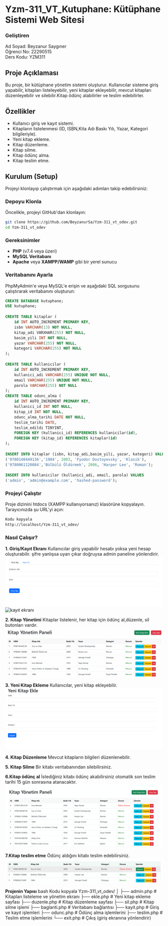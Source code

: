 # Yzm-311_VT_Kutuphane: Kütüphane Sistemi Web Sitesi

### **Geliştiren**
Ad Soyad: Beyzanur Saygıner  
Öğrenci No: 22290515  
Ders Kodu: YZM311  

## **Proje Açıklaması**
Bu proje, bir kütüphane yönetim sistemi oluşturur. Kullanıcılar sisteme giriş yapabilir, kitapları listeleyebilir, yeni kitaplar ekleyebilir, mevcut kitapları düzenleyebilir ve silebilir.Kitap ödünç alabilirler ve teslim edebilirler.

## **Özellikler**
- Kullanıcı giriş ve kayıt sistemi.
- Kitapların listelenmesi (ID, ISBN,Kita Adı Baskı Yılı, Yazar, Kategori bilgileriyle).
- Yeni kitap ekleme.
- Kitap düzenleme.
- Kitap silme.
- Kitap ödünç alma.
- Kitap teslim etme.

## **Kurulum (Setup)**
Projeyi klonlayıp çalıştırmak için aşağıdaki adımları takip edebilirsiniz:

###  Depoyu Klonla
Öncelikle, projeyi GitHub'dan klonlayın:

 ```bash
git clone https://github.com/BeyzanurSa/Yzm-311_vt_odev.git
cd Yzm-311_vt_odev  
```

### **Gereksinimler**
- **PHP** (v7.4 veya üzeri)
- **MySQL Veritabanı**
- **Apache** veya **XAMPP/WAMP** gibi bir yerel sunucu

### **Veritabanını Ayarla**
PhpMyAdmin'e veya MySQL'e erişin ve aşağıdaki SQL sorgusunu çalıştırarak veritabanını oluşturun:

```sql 
CREATE DATABASE kutuphane;
USE kutuphane;

CREATE TABLE kitaplar (
    id INT AUTO_INCREMENT PRIMARY KEY,
    isbn VARCHAR(13) NOT NULL,
    kitap_adi VARXHAR(255) NOT NULL,
    basim_yili INT NOT NULL,
    yazar VARCHAR(255) NOT NULL,
    kategori VARCHAR(255) NOT NULL
);

CREATE TABLE kullanicilar (
    id INT AUTO_INCREMENT PRIMARY KEY,
    kullanici_adi VARCHAR(255) UNIQUE NOT NULL,
    email VARCHAR(255) UNIQUE NOT NULL,
    parola VARCHAR(255) NOT NULL
);
CREATE TABLE odunc_alma (
    id INT AUTO_INCREMENT PRIMARY KEY,
    kullanici_id INT NOT NULL,
    kitap_id INT NOT NULL,
    odunc_alma_tarihi DATE NOT NULL,
    teslim_tarihi DATE,
    teslim_edildi TINYINT, 
    FOREIGN KEY (kullanici_id) REFERENCES kullanicilar(id),
    FOREIGN KEY (kitap_id) REFERENCES kitaplar(id)
);

INSERT INTO kitaplar (isbn, kitap_adi,basim_yili, yazar, kategori) VALUES
('9780140449136','1984', 2003, 'Fyodor Dostoyevsky', 'Klasik'),
('9780061120084','Bülbülü Öldürmek', 2006, 'Harper Lee', 'Roman');

INSERT INTO kullanicilar (kullanici_adi, email, parola) VALUES
('admin', 'admin@example.com', 'hashed-password');
```
### Projeyi Çalıştır
Proje dizinini htdocs (XAMPP kullanıyorsanız) klasörüne kopyalayın.
Tarayıcınızda şu URL'yi açın:

```bash
Kodu kopyala
http://localhost/Yzm-311_vt_odev/
```

### **Nasıl Çalışır?**

**1. Giriş/Kayıt Ekranı**
Kullanıcılar giriş yapabilir hesabı yoksa yeni hesap oluşturabilir.
şifre yanlışsa uyarı çıkar doğruysa admin paneline yönlendirir.
![giriş ekranı](assets/giris.gif)
![kayıt ekranı](assets/kayit.gif)


**2. Kitap Yönetimi**
Kitaplar listelenir, her kitap için ödünç al,düzenle, sil butonları vardır.
![kitap listeleme paneli](assets/panel.gif)


**3. Yeni Kitap Ekleme**
Kullanıcılar, yeni kitap ekleyebilir.
![Kitap ekleme ekranı](assets/yeni.gif)

**4. Kitap Düzenleme**
Mevcut kitapların bilgileri düzenlenebilir.


**5. Kitap Silme**
Bir kitabı veritabanından silebilirsiniz.

**6.Kitap ödünç al**
İstediğiniz kitabı ödünç akabilirsiniz otomatik son teslim tarihi 15 gün sonrasına atanacaktır.
![Kitap ödünç alındığında başka kullanıcıda böyle gözükecektir](assets/odunc.gif)

**7.Kitap teslim etme**
Ödünç aldığını kitabı teslim edebilirsiniz.
![Kitap ödünç alındığında kitabı alan kullanıcıda böyle gözükecektir](assets/teslim.gif)

**Projenin Yapısı**
bash
Kodu kopyala
Yzm-311_vt_odev/
│
├── admin.php         # Kitapları listeleme ve yönetim ekranı
├── ekle.php          # Yeni kitap ekleme sayfası
├── duzenle.php       # Kitap düzenleme sayfası
├── sil.php           # Kitap silme işlemi
├── baglanti.php      # Veritabanı bağlantısı
├── kayit.php         # Giriş ve kayıt işlemleri
├── odunc.php         # Ödünç alma işlemlerini 
├── teslim.php        # Teslim etme işlemlerini 
└── exit.php          # Çıkış (giriş ekranına yönlendirir)

